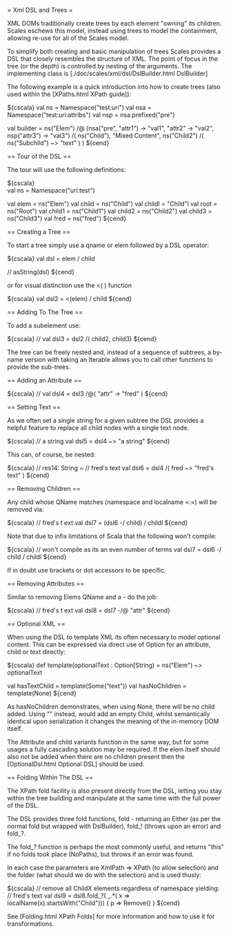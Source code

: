 = Xml DSL and Trees =

XML DOMs traditionally create trees by each element "owning" its children.  Scales eschews this model, instead using trees to model the containment, allowing re-use for all of the Scales model.

To simplify both creating and basic manipulation of trees Scales provides a DSL that closely resembles the structure of XML.  The point of focus in the tree (or the depth) is controlled by nesting of the arguments.  The implementing class is [./doc/scales/xml/dsl/DslBuilder.html DslBuilder]

The following example is a quick introduction into how to create trees (also used within the [XPaths.html XPath guide]):

${cscala}
  val ns = Namespace("test:uri")
  val nsa = Namespace("test:uri:attribs")
  val nsp = nsa.prefixed("pre")

  val builder = 
    ns("Elem") /@ (nsa("pre", "attr1") -> "val1",
      	    	   "attr2" -> "val2",
		   nsp("attr3") -> "val3") /(
      ns("Child"),
      "Mixed Content",
      ns("Child2") /( ns("Subchild") ~> "text" )
    )
${cend}

== Tour of the DSL ==

The tour will use the following definitions:

${cscala}   
  val ns = Namespace("uri:test") 

  val elem = ns("Elem")
  val child = ns("Child")
  val childl = "Child"l
  val root = ns("Root")
  val child1 = ns("Child1")
  val child2 = ns("Child2")
  val child3 = ns("Child3")
  val fred = ns("fred")
${cend}

== Creating a Tree ==

To start a tree simply use a qname or elem followed by a DSL operator:

${cscala}
  val dsl = elem / child

  // <Elem xmlns="uri:test"><Child/></Elem>
  asString(dsl) 
${cend}

or for visual distinction use the <( ) function

${cscala}
  val dsl2 = <(elem) / child
${cend}

== Adding To The Tree ==

To add a subelement use:

${cscala}
  // <Elem xmlns="uri:test"><Child/><Child2/><Child3/></Elem>
  val dsl3 = dsl2 /( child2, child3)
${cend}

The tree can be freely nested and, instead of a sequence of subtrees, a by-name version with taking an Iterable allows you to call other functions to provide the sub-trees. 

== Adding an Attribute ==

${cscala}
  // <Elem xmlns="uri:test" attr="fred"><Child/><Child2/><Child3/></Elem>
  val dsl4 = dsl3 /@( "attr" -> "fred" )
${cend}

== Setting Text ==

As we often set a single string for a given subtree the DSL provides a helpful feature to replace all child nodes with a single text node.

${cscala}
  // <Elem xmlns="uri:test" attr="fred">a string</Elem>
  val dsl5 = dsl4 ~> "a string"
${cend}

This can, of course, be nested:

${cscala}
  // res14: String = <Elem xmlns="uri:test" attr="fred"><Child/>
  // <Child2/><Child3/><fred>fred's text</fred></Elem>
  val dsl6 = dsl4 /( fred ~> "fred's text" )
${cend}

== Removing Children ==

Any child whose QName matches (namespace and localname =:=) will be removed via:

${cscala}
  // <Elem xmlns="uri:test" attr="fred"><Child2/><Child3/><fred>fred's t
ext</fred><Child xmlns=""/></Elem>
  val dsl7 = (dsl6 -/ child) / childl
${cend}

Note that due to infix limitations of Scala that the following won't compile:

${cscala}
  // won't compile as its an even number of terms
  val dsl7 = dsl6 -/ child / childl
${cend}

If in doubt use brackets or dot accessors to be specific.

== Removing Attributes ==

Similar to removing Elems QName and a - do the job:

${cscala}
  // <Elem xmlns="uri:test"><Child2/><Child3/><fred>fred's t
ext</fred><Child xmlns=""/></Elem>
  val dsl8 = dsl7 -/@ "attr"
${cend}

== Optional XML ==

When using the DSL to template XML its often necessary to model optional content.  This can be expressed via direct use of Option for an attribute, child or text directly:

${cscala}
  def template(optionalText : Option[String) =
    ns("Elem") ~> optionalText

  val hasTextChild = template(Some("text"))
  val hasNoChildren = template(None)
${cend}

As hasNoChildren demonstrates, when using None, there will be no child added.  Using "" instead, would add an empty Child, whilst semantically identical upon serialization it changes the meaning of the in-memory DOM itself.

The Attribute and child variants function in the same way, but for some usages a fully cascading solution may be required.  If the elem itself should also not be added when there are no children present then the [OptionalDsl.html Optional DSL] should be used.

== Folding Within The DSL ==

The XPath fold facility is also present directly from the DSL, letting you stay within the tree building and manipulate at the same time with the full power of the DSL.

The DSL provides three fold functions, fold - returning an Either (as per the normal fold but wrapped with DslBuilder), fold_! (throws upon an error) and fold_?.

The fold_? function is perhaps the most commonly useful, and returns "this" if no folds took place (NoPaths), but throws if an error was found.

In each case the parameters are XmlPath => XPath (to allow selection) and the folder (what should we do with the selection) and is used thusly:

${cscala}
  // remove all ChildX elements regardless of namespace yielding:
  // <Elem xmlns="uri:test"><fred>fred's text</fred></Elem>
  val dsl9 = dsl8.fold_?( _.\*( x => localName(x).startsWith("Child"))) {
    p => Remove()
  }
${cend}

See [Folding.html XPath Folds] for more information and how to use it for transformations.